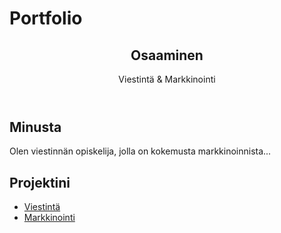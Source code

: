 # Portfolio
<!DOCTYPE html>
<html lang="fi">
<head>
    <meta charset="UTF-8">
    <meta name="viewport" content="width=device-width, initial-scale=1.0">
    <link rel="stylesheet" href="style.css">
</head>
<body>
    <header>
        <h2>Osaaminen</h2>
        <p>Viestintä & Markkinointi</p>
    </header>
    <section>
        <h2>Minusta</h2>
        <p>Olen viestinnän opiskelija, jolla on kokemusta markkinoinnista...</p>
    </section>
    <section>
        <h2>Projektini</h2>
        <ul>
            <li><a href="#">Viestintä</a></li>
            <li><a href="#">Markkinointi</a></li>
        </ul>
    </section>
</body>
</html>
